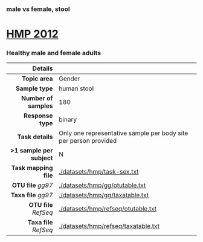 ### male vs female, stool
# [HMP 2012]( ../docs/hmp.html )
### Healthy male and female adults

| Details                   |                                                           |
| ------------------------: |-----------------------------------------------------------|
| **Topic area**                | Gender                                                |
| **Sample type**               | human stool                                         |
| **Number of samples**         | 180                                         |
| **Response type**             | binary                                           |
| **Task details**              | Only one representative sample per body site per person provided                                  |
| **>1 sample per subject**     | N                                        |
| **Task mapping file**         | [./datasets/hmp/task-sex.txt](../datasets/hmp/task-sex.txt)                                 |
| **OTU file** *gg97*           | [./datasets/hmp/gg/otutable.txt](../datasets/hmp/gg/otutable.txt)                             |
| **Taxa file** *gg97*          | [./datasets/hmp/gg/taxatable.txt](../datasets/hmp/gg/taxatable.txt)                          |
| **OTU file** *RefSeq*         | [./datasets/hmp/refseq/otutable.txt](../datasets/hmp/refseq/otutable.txt)                    |
| **Taxa file** *RefSeq*        | [./datasets/hmp/refseq/taxatable.txt](../datasets/hmp/refseq/taxatable.txt)                  |